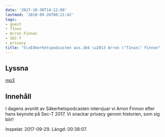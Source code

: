 ```yaml
---
date: '2017-10-30T14:12:00'
lastmod: '2018-09-26T08:21:42'
tags:
- guest
- f1nux
- Arron Finnon
- SEC-T
- privacy
title: "S\xE4kerhetspodcasten avs.104 \u2013 Arron \"f1nux\" Finnon"
---
```

## Lyssna

[mp3](http://traffic.libsyn.com/sakerhetspodcasten/SEC-T_2017_F1nux.mp3)

## Innehåll

I dagens avsnitt av Säkerhetspodcasten intervjuar vi Arron Finnon efter hans keynote
på Sec-T 2017. Vi snackar privacy genom historien, som sig bör!

Inspelat: 2017-09-29. Längd: 00:38:07.
